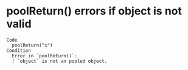 # poolReturn() errors if object is not valid

    Code
      poolReturn("x")
    Condition
      Error in `poolReturn()`:
      ! `object` is not an pooled object.

